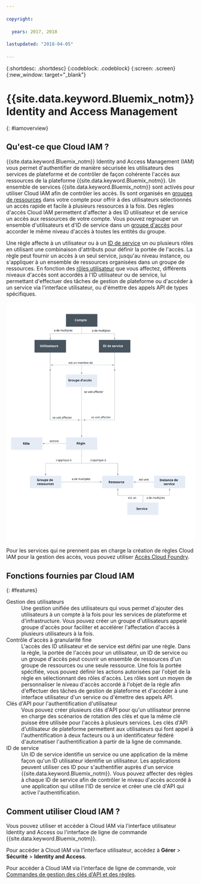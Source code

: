 ```yaml
---

copyright:

  years: 2017, 2018

lastupdated: "2018-04-05"

---
```


{:shortdesc: .shortdesc}
{:codeblock: .codeblock}
{:screen: .screen}
{:new_window: target="_blank"}

# {{site.data.keyword.Bluemix_notm}} Identity and Access Management
{: #iamoverview}

## Qu'est-ce que Cloud IAM ?

{{site.data.keyword.Bluemix_notm}} Identity and Access Management (IAM) vous permet d'authentifier de manière sécurisée les utilisateurs des services de plateforme et de contrôler de façon cohérente l'accès aux ressources de la plateforme {{site.data.keyword.Bluemix_notm}}. Un ensemble de services {{site.data.keyword.Bluemix_notm}} sont activés pour utiliser Cloud IAM afin de contrôler les accès. Ils sont organisés en [groupes de ressources](/docs/account/resourcegroups.html) dans votre compte pour offrir à des utilisateurs sélectionnés un accès rapide et facile à plusieurs ressources à la fois. Des règles d'accès Cloud IAM permettent d'affecter à des ID utilisateur et de service un accès aux ressources de votre compte. Vous pouvez regrouper un ensemble d'utilisateurs et d'ID de service dans un [groupe d'accès](/docs/iam/groups.html) pour accorder le même niveau d'accès à toutes les entités du groupe. 

Une règle affecte à un utilisateur ou à un [ID de service](/docs/iam/serviceid.html#serviceids) un ou plusieurs rôles en utilisant une combinaison d'attributs pour définir la portée de l'accès. La règle peut fournir un accès à un seul service, jusqu'au niveau instance, ou s'appliquer à un ensemble de ressources organisées dans un groupe de ressources. En fonction des [rôles utilisateur](/docs/iam/users_roles.html#iamusermanrol) que vous affectez, différents niveaux d'accès sont accordés à l'ID utilisateur ou de service, lui permettant d'effectuer des tâches de gestion de plateforme ou d'accéder à un service via l'interface utilisateur, ou d'émettre des appels API de types spécifiques.

![IAM pour le contrôle d'accès dans un compte](images/iam-diagram.svg "Fonctionnement de la gestion des accès dans un compte à l'aide d'IAM")

Pour les services qui ne prennent pas en charge la création de règles Cloud IAM pour la gestion des accès, vous pouvez utiliser [Accès Cloud Foundry](/docs/iam/cfaccess.html#cfaccess).


## Fonctions fournies par Cloud IAM
{: #features}

<dl>
<dt>Gestion des utilisateurs</dt>
<dd>Une gestion unifiée des utilisateurs qui vous permet d'ajouter des utilisateurs à un compte à la fois pour les services de plateforme et d'infrastructure. Vous pouvez créer un groupe d'utilisateurs appelé groupe d'accès pour faciliter et accélérer l'affectation d'accès à plusieurs utilisateurs à la fois. </dd>
<dt>Contrôle d'accès à granularité fine</dt>
<dd>L'accès des ID utilisateur et de service est défini par une règle. Dans la règle, la portée de l'accès pour un utilisateur, un ID de service ou un groupe d'accès peut couvrir un ensemble de ressources d'un groupe de ressources ou une seule ressource. Une fois la portée spécifiée, vous pouvez définir les actions autorisées par l'objet de la règle en sélectionnant des rôles d'accès. Les rôles sont un moyen de personnaliser le niveau d'accès accordé à l'objet de la règle afin d'effectuer des tâches de gestion de plateforme et d'accéder à une interface utilisateur d'un service ou d'émettre des appels API.</dd>
<dt>Clés d'API pour l'authentification d'utilisateur</dt>
<dd>Vous pouvez créer plusieurs clés d'API pour qu'un utilisateur prenne en charge des scénarios de rotation des clés et que la même clé puisse être utilisée pour l'accès à plusieurs services. Les clés d'API d'utilisateur de plateforme permettent aux utilisateurs qui font appel à l'authentification à deux facteurs ou à un identificateur fédéré d'automatiser l'authentification à partir de la ligne de commande.</dd>
<dt>ID de service</dt>
<dd>Un ID de service identifie un service ou une application de la même façon qu'un ID utilisateur identifie un utilisateur. Les applications peuvent utiliser ces ID pour s'authentifier auprès d'un service {{site.data.keyword.Bluemix_notm}}. Vous pouvez affecter des règles à chaque ID de service afin de contrôler le niveau d'accès accordé à une application qui utilise l'ID de service et créer une clé d'API qui active l'authentification.</dd>
</dl>


## Comment utiliser Cloud IAM ?

Vous pouvez utiliser et accéder à Cloud IAM via l'interface utilisateur Identity and Access ou l'interface de ligne de commande {{site.data.keyword.Bluemix_notm}}.

Pour accéder à Cloud IAM via l'interface utilisateur, accédez à **Gérer** &gt; **Sécurité** &gt; **Identity and Access**.

Pour accéder à Cloud IAM via l'interface de ligne de commande, voir [Commandes de gestion des clés d'API et des règles](/docs/cli/reference/bluemix_cli/bx_cli.html#bx_commands_iam).
